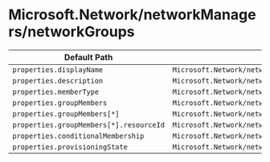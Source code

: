 # Microsoft.Network/networkManagers/networkGroups

| Default Path | Alias |
|---|---|
| `properties.displayName` | `Microsoft.Network/networkManagers/networkGroups/displayName` |
| `properties.description` | `Microsoft.Network/networkManagers/networkGroups/description` |
| `properties.memberType` | `Microsoft.Network/networkManagers/networkGroups/memberType` |
| `properties.groupMembers` | `Microsoft.Network/networkManagers/networkGroups/groupMembers` |
| `properties.groupMembers[*]` | `Microsoft.Network/networkManagers/networkGroups/groupMembers[*]` |
| `properties.groupMembers[*].resourceId` | `Microsoft.Network/networkManagers/networkGroups/groupMembers[*].resourceId` |
| `properties.conditionalMembership` | `Microsoft.Network/networkManagers/networkGroups/conditionalMembership` |
| `properties.provisioningState` | `Microsoft.Network/networkManagers/networkGroups/provisioningState` |


